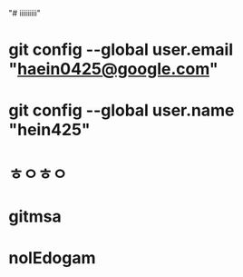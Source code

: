 "# iiiiiiiii" 


  # git config --global user.email "haein0425@google.com"
  # git config --global user.name "hein425"


  # ㅎㅇㅎㅇ
# gitmsa
# nolEdogam
